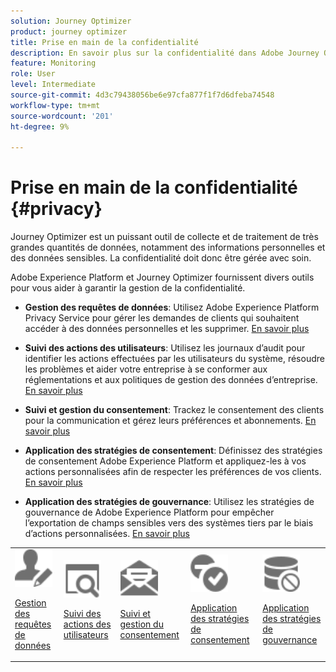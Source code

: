 ```yaml
---
solution: Journey Optimizer
product: journey optimizer
title: Prise en main de la confidentialité
description: En savoir plus sur la confidentialité dans Adobe Journey Optimizer et Adobe Experience Platform.
feature: Monitoring
role: User
level: Intermediate
source-git-commit: 4d3c79438056be6e97cfa877f1f7d6dfeba74548
workflow-type: tm+mt
source-wordcount: '201'
ht-degree: 9%

---
```



# Prise en main de la confidentialité {#privacy}

Journey Optimizer est un puissant outil de collecte et de traitement de très grandes quantités de données, notamment des informations personnelles et des données sensibles. La confidentialité doit donc être gérée avec soin.

Adobe Experience Platform et Journey Optimizer fournissent divers outils pour vous aider à garantir la gestion de la confidentialité.

* **Gestion des requêtes de données**: Utilisez Adobe Experience Platform Privacy Service pour gérer les demandes de clients qui souhaitent accéder à des données personnelles et les supprimer. [En savoir plus](requests.md)

* **Suivi des actions des utilisateurs**: Utilisez les journaux d’audit pour identifier les actions effectuées par les utilisateurs du système, résoudre les problèmes et aider votre entreprise à se conformer aux réglementations et aux politiques de gestion des données d’entreprise. [En savoir plus](audit-logs.md)

* **Suivi et gestion du consentement**: Trackez le consentement des clients pour la communication et gérez leurs préférences et abonnements. [En savoir plus](opt-out.md)

* **Application des stratégies de consentement**: Définissez des stratégies de consentement Adobe Experience Platform et appliquez-les à vos actions personnalisées afin de respecter les préférences de vos clients. [En savoir plus](../action/consent.md)

* **Application des stratégies de gouvernance**: Utilisez les stratégies de gouvernance de Adobe Experience Platform pour empêcher l’exportation de champs sensibles vers des systèmes tiers par le biais d’actions personnalisées. [En savoir plus](../action/action-privacy.md)

<table>
<tr>
<td><img src="../assets/do-not-localize/icon-privacy-request.svg" width="60px"><p><a href="requests.md">Gestion des requêtes de données</a></p></td>
<td><img src="../assets/do-not-localize/icon-privacy-audit.svg" width="60px"><p><a href="audit-logs.md">Suivi des actions des utilisateurs</a></p></td>
<td><img src="../assets/do-not-localize/icon-privacy-optout.svg" width="60px"><p><a href="opt-out.md">Suivi et gestion du consentement</a></p></td>
<td><img src="../assets/do-not-localize/icon-privacy-consent.svg" width="60px"><p><a href="../action/consent.md">Application des stratégies de consentement</a></p></td>
<td><img src="../assets/do-not-localize/icon-privacy-governance.svg" width="60px"><p><a href="../action/action-privacy.md">Application des stratégies de gouvernance</a></p></td>
</tr>
</table>

